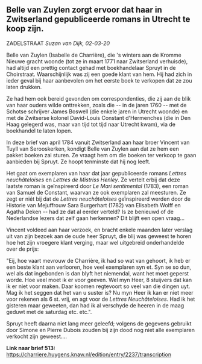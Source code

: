 ## Belle van Zuylen zorgt ervoor dat haar in Zwitserland gepubliceerde romans in Utrecht te koop zijn.

ZADELSTRAAT
_Suzan van Dijk, 02-03-20_

Belle van Zuylen (Isabelle de Charrière), die 's winters aan de Kromme Nieuwe gracht woonde (tot ze in maart 1771 naar Zwitserland verhuisde), had altijd een prettig contact gehad met boekhandelaar Spruyt in de Choirstraat. Waarschijnlijk was zij een goede klant van hem. Hij had zich in ieder geval bij haar aanbevolen om het eerste boek te verkopen dat ze zou laten drukken.

Ze had hem ook bereid gevonden om correspondenties, die zij aan de blik van haar ouders wilde onttrekken, zoals die -- in de jaren 1760 -- met de Schotse schrijver James Boswell (die enkele jaren in Utrecht woonde) en met de Zwitserse kolonel <utm-source sourceUrl="https://en.wikipedia.org/wiki/David-Louis_Constant_de_Rebecque">David-Louis Constant d'Hermenches</utm-source> (die in Den Haag gelegerd was, maar van tijd tot tijd naar Utrecht kwam), via de boekhandel te laten lopen.

In deze brief van april 1784 vanuit Zwitserland aan haar broer Vincent van Tuyll van Serooskerken, kondigt Belle van Zuylen aan dat ze hem een pakket boeken zal sturen. Ze vraagt hem om die boeken ter verkoop te gaan aanbieden bij Spruyt. Ze hoopt tenminste dat hij nog leeft.

Het gaat om exemplaren van haar dat jaar gepubliceerde romans _Lettres neuchâteloises_ en _Lettres de Mistriss Henley_. Ze vertelt erbij dat deze laatste roman is geïnspireerd door _Le Mari sentimental_ (1783), een roman van Samuel de Constant, waarvan ze ook exemplaren zal meesturen. Ze zegt er niét bij dat de _Lettres neuchâteloises_ geïnspireerd werden door de <utm-source sourceUrl="https://www.wikidata.org/wiki/Q582919">Historie van Mejuffrouw Sara Burgerhart</utm-source> (1782) van Elisabeth Wolff en Agatha Deken -- had ze dat al eerder verteld? Is ze benieuwd of de Nederlandse lezers dat zelf gaan herkennen? Dit blijft een open vraag...

Vincent voldeed aan haar verzoek, en bracht enkele maanden later verslag uit van zijn bezoek aan de oude heer Spruyt, die blij was geweest te horen hoe het zijn vroegere klant verging, maar wel uitgebreid onderhandelde over de prijs:

"Eij, hoe vaart mevrouw de Charrière, ik had so wat van gehoort, ik heb er een beste klant aan verlooren, hoe veel exemplaren syn et. Syn se so dun, wel als dat ingebonden is dan blyft het niemendal, want het moet geperst worde. Hoe veel moet ik er voor geeven. Wel myn Heer, 8 stuijvers dat kan ik er niet voor maken. Daar koomen regtevoort so veel van die dingen uyt. Mag ik het seggen dat het van u suster is? Nu myn Heer ik kan er niet meer voor rekenen als 6 st. vrij, en agt voor de _Lettres Neuchâteloises_. Had ik het gisteren maar geweeten, dan had ik al verschyde de heeren in de maag geduwt met de saturdag etc. etc.".

Spruyt heeft daarna niet lang meer geleefd; volgens de gegevens gebruikt door Simone en Pierre Dubois zouden bij zijn dood nog niet alle exemplaren verkocht zijn geweest....

**Link naar brief 513:**
<https://charriere.huygens.knaw.nl/edition/entry/2237/transcription>
